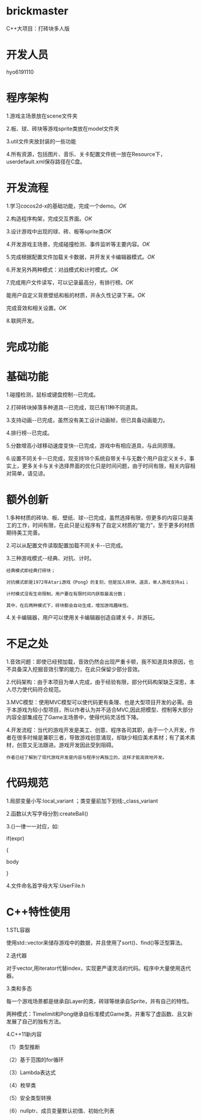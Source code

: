 # brickmaster
C++大项目：打砖块多人版

# 开发人员
hyo6191110

# 程序架构
1.游戏主场景放在scene文件夹

2.板、球、砖块等游戏sprite类放在model文件夹

3.util文件夹放封装的一些功能

4.所有资源，包括图片、音乐、关卡配置文件统一放在Resource下，userdefault.xml保存路径在C盘。

# 开发流程
1.学习cocos2d-x的基础功能，完成一个demo。*OK*

2.构造程序构架，完成交互界面。*OK*

3.设计游戏中出现的球、砖、板等sprite类*OK*

4.开发游戏主场景，完成碰撞检测、事件监听等主要内容。*OK*

5.完成根据配置文件加载关卡数据，并开发关卡编辑器模式。*OK*

6.开发另外两种模式：对战模式和计时模式。*OK*

7.完成用户文件读写，可以记录最高分，有排行榜。*OK*

  能用户自定义背景壁纸和板的材质，并永久性记录下来。*OK*
  
  完成音效和相关设置。*OK*
  
8.联网开发。

# 完成功能
  # 基础功能
  1.碰撞检测，鼠标或键盘控制--已完成。
  
  2.打碎砖块掉落多种道具--已完成，现已有11种不同道具。
  
  3.支持动画--已完成，虽然没有美工设计动画帧，但已具备动画能力。
  
  4.排行榜--已完成。
  
  5.分数增高小球移动速度变快--已完成，游戏中有相应道具，与此同原理。
  
  6.设置不同关卡--已完成，现支持18个系统自带关卡与无数个用户自定义关卡，事实上，更多关卡与关卡选择界面的优化只是时间问题，由于时间有限，相关内容相对简单，请见谅。
  
  # 额外创新
  1.多种材质的砖块、板、壁纸、球--已完成，虽然选择有限，但更多的内容只是美工的工作，时间有限，在此只是让程序有了自定义材质的“能力”，至于更多的材质期待美工完善。
  
  2.可以从配置文件读取配置加载不同关卡--已完成。
  
  3.三种游戏模式--经典、对抗、计时。
  
    经典模式即经典打砖块；
    
    对抗模式即是1972年Atari游戏《Pong》的复刻，但是加入砖块、道具，单人游戏支持ai；
    
    计时模式没有生命限制，用户要在有限时间内获取最高分数；
    
    其中，在后两种模式下，砖块都会自动生成，增加游戏趣味性。
    
  4.关卡编辑器，用户可以使用关卡编辑器创造自建关卡，并游玩。
  
# 不足之处
  1.音效问题：即使已经预加载，音效仍然会出现严重卡顿，我不知道具体原因，也不具备深入挖掘音效引擎的能力，在此只保留少部分音效。
  
  2.代码架构：由于本项目为单人完成，由于经验有限，部分代码构架缺乏深思，本人尽力使代码符合规范。
  
  3.MVC模型：使用MVC模型可以使代码更有条理、也是大型项目开发的必需。由于本游戏为较小型项目，所以作者认为并不适合MVC,因此把模型、控制等大部分内容全部集成在了Game主场景中，使得代码灵活性下降。
  
  4.开发流程：当代的游戏开发是美工、创意、程序各司其职，由于一个人开发，作者在很多时候是兼职三者，导致游戏创意涌现，却缺少相应美术素材；有了美术素材，创意又无法跟进。游戏开发因此受到阻碍。
  
    作者已经了解到了现代游戏开发是内容与程序分离独立的，这样才能高效地开发。
  
# 代码规范
1.局部变量小写:local_variant ；类变量前加下划线:_class_variant

2.函数以大写字母分割:createBall()

3.{}一律一一对应，如:

if(expr)

{

  body
  
}

4.文件命名首字母大写:UserFile.h

# C++特性使用

1.STL容器

使用std::vector来储存游戏中的数据，并且使用了sort()、find()等泛型算法。

2.迭代器

对于vector,用iterator代替index，实现更严谨灵活的代码。程序中大量使用迭代器。

3.类和多态

每一个游戏场景都是继承自Layer的类，砖球等继承自Sprite，并有自己的特性。

两种模式：Timelimit和Pong继承自标准模式Game类，并重写了虚函数、且又新发展了自己的独有方法。

4.C++11新内容

（1）类型推断

（2）基于范围的for循环

（3）Lambda表达式

（4）枚举类

（5）安全类型转换

（6）nullptr、成员变量默认初值、初始化列表
